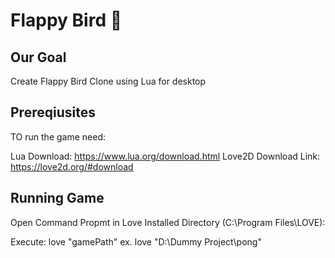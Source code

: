 

# Flappy Bird 🐤

## Our Goal

Create Flappy Bird Clone using Lua for desktop

## Prereqiusites 

TO run the game need:

Lua Download: https://www.lua.org/download.html
Love2D Download Link: https://love2d.org/#download

## Running Game

Open Command Propmt in Love Installed Directory (C:\Program Files\LOVE):

Execute: love "gamePath"
ex. love "D:\Dummy Project\pong"

